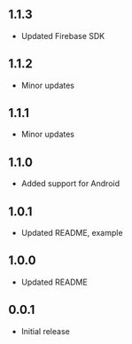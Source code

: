 ## 1.1.3

* Updated Firebase SDK

## 1.1.2

* Minor updates

## 1.1.1

* Minor updates

## 1.1.0

* Added support for Android

## 1.0.1

* Updated README, example

## 1.0.0

* Updated README

## 0.0.1

* Initial release
